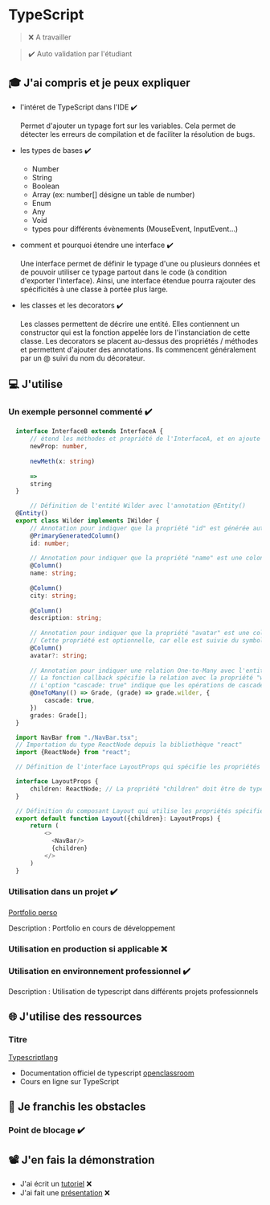# TypeScript

> ❌ A travailler

> ✔️ Auto validation par l'étudiant

## 🎓 J'ai compris et je peux expliquer

- l'intéret de TypeScript dans l'IDE ✔️

  Permet d'ajouter un typage fort sur les variables. Cela permet de détecter les erreurs de compilation et de faciliter
  la résolution de bugs.

- les types de bases ✔️

    * Number
    * String
    * Boolean
    * Array (ex: number[] désigne un table de number)
    * Enum
    * Any
    * Void
    * types pour différents évènements (MouseEvent, InputEvent...)

- comment et pourquoi étendre une interface ✔️

  Une interface permet de définir le typage d'une ou plusieurs données et de pouvoir utiliser ce typage partout dans le
  code (à condition d'exporter l'interface). Ainsi, une interface étendue pourra rajouter des spécificités à une classe
  à portée plus large.

- les classes et les decorators ✔️

  Les classes permettent de décrire une entité. Elles contiennent un constructor qui est la fonction appelée lors de
  l'instanciation de cette classe.
  Les decorators se placent au-dessus des propriétés / méthodes et permettent d'ajouter des annotations. Ils commencent
  généralement par un @ suivi du nom du décorateur.

## 💻 J'utilise

### Un exemple personnel commenté ✔️

```typescript
  interface InterfaceB extends InterfaceA {
      // étend les méthodes et propriété de l'InterfaceA, et en ajoute les suivantes
      newProp: number,
  
      newMeth(x: string)
  
      =>
      string
  }
```

```typescript
      // Définition de l'entité Wilder avec l'annotation @Entity()
  @Entity()
  export class Wilder implements IWilder {
      // Annotation pour indiquer que la propriété "id" est générée automatiquement comme clé primaire
      @PrimaryGeneratedColumn()
      id: number;
  
      // Annotation pour indiquer que la propriété "name" est une colonne de type string
      @Column()
      name: string;
  
      @Column()
      city: string;
  
      @Column()
      description: string;
  
      // Annotation pour indiquer que la propriété "avatar" est une colonne de type string
      // Cette propriété est optionnelle, car elle est suivie du symbole "?"
      @Column()
      avatar?: string;
  
      // Annotation pour indiquer une relation One-to-Many avec l'entité Grade
      // La fonction callback spécifie la relation avec la propriété "wilder" dans l'entité Grade
      // L'option "cascade: true" indique que les opérations de cascade sont activées pour cette relation
      @OneToMany(() => Grade, (grade) => grade.wilder, {
          cascade: true,
      })
      grades: Grade[];
  }
```

```typescript
  import NavBar from "./NavBar.tsx";
  // Importation du type ReactNode depuis la bibliothèque "react"
  import {ReactNode} from "react";

  // Définition de l'interface LayoutProps qui spécifie les propriétés attendues pour le composant Layout

  interface LayoutProps {
      children: ReactNode; // La propriété "children" doit être de type ReactNode
  }

  // Définition du composant Layout qui utilise les propriétés spécifiées dans l'interface LayoutProps
  export default function Layout({children}: LayoutProps) {
      return (
          <>
            <NavBar/>
            {children}
          </>
      )
  }
```

### Utilisation dans un projet ✔️

[Portfolio perso](https://github.com/GrischK/portfolio_animated)

Description : Portfolio en cours de développement

### Utilisation en production si applicable ❌

### Utilisation en environnement professionnel ✔️

Description : Utilisation de typescript dans différents projets professionnels

## 🌐 J'utilise des ressources

### Titre

[Typescriptlang](https://www.typescriptlang.org/)
- Documentation officiel de typescript
[openclassroom](https://openclassrooms.com/fr/courses/8039116-decouvrez-typescript)
- Cours en ligne sur TypeScript

## 🚧 Je franchis les obstacles

### Point de blocage ✔️

## 📽️ J'en fais la démonstration

- J'ai écrit un [tutoriel](...) ❌ 
- J'ai fait une [présentation](...) ❌ 
